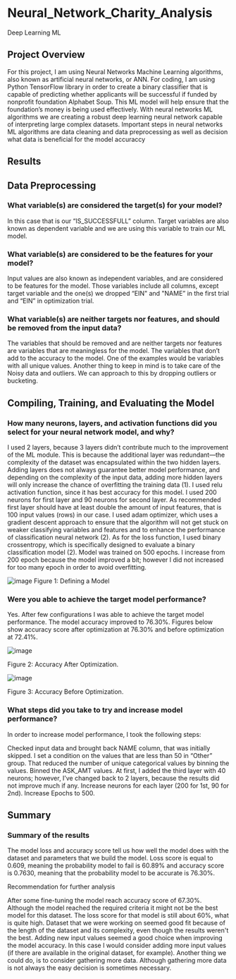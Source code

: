 # Neural_Network_Charity_Analysis
Deep Learning ML

## Project Overview
For this project, I am using Neural Networks Machine Learning algorithms, also known as artificial neural networks, or ANN. For coding, I am using Python TensorFlow library in order to create a binary classifier that is capable of predicting whether applicants will be successful if funded by nonprofit foundation Alphabet Soup. This ML model will help ensure that the foundation’s money is being used effectively. With neural networks ML algorithms we are creating a robust deep learning neural network capable of interpreting large complex datasets. Important steps in neural networks ML algorithms are data cleaning and data preprocessing as well as decision what data is beneficial for the model accuraccy

## Results

## Data Preprocessing

### What variable(s) are considered the target(s) for your model?

In this case that is our “IS_SUCCESSFULL” column. Target variables are also known as dependent variable and we are using this variable to train our ML model.

### What variable(s) are considered to be the features for your model?

Input values are also known as independent variables, and are considered to be features for the model. Those variables include all columns, except target variable and the one(s) we dropped “EIN" and "NAME” in the first trial and “EIN” in optimization trial.

### What variable(s) are neither targets nor features, and should be removed from the input data?

The variables that should be removed and are neither targets nor features are variables that are meaningless for the model. The variables that don’t add to the accuracy to the model. One of the examples would be variables with all unique values. Another thing to keep in mind is to take care of the Noisy data and outliers. We can approach to this by dropping outliers or bucketing.

## Compiling, Training, and Evaluating the Model

### How many neurons, layers, and activation functions did you select for your neural network model, and why?

I used 2 layers, because 3 layers didn’t contribute much to the improvement of the ML module. This is because the additional layer was redundant—the complexity of the dataset was encapsulated within the two hidden layers. Adding layers does not always guarantee better model performance, and depending on the complexity of the input data, adding more hidden layers will only increase the chance of overfitting the training data (1).
I used relu activation function, since it has best accuracy for this model.
I used 200 neurons for first layer and 90 neurons for second layer. As recommended first layer should have at least double the amount of input features, that is 100 input values (rows) in our case.
I used adam optimizer, which uses a gradient descent approach to ensure that the algorithm will not get stuck on weaker classifying variables and features and to enhance the performance of classification neural network (2).
As for the loss function, I used binary crossentropy, which is specifically designed to evaluate a binary classification model (2).
Model was trained on 500 epochs. I increase from 200 epoch because the model improved a bit; however I did not increased for too many epoch in order to avoid overfitting.

![image](https://user-images.githubusercontent.com/95595378/168520133-8b6062f0-5f65-4adf-84e8-4f84c18f3e18.png)
          Figure 1: Defining a Model

### Were you able to achieve the target model performance?

Yes. After few configurations I was able to achieve the target model performance. The model accuracy improved to 76.30%. Figures below show accuracy score after optimization at 76.30% and before optimization at 72.41%.

![image](https://user-images.githubusercontent.com/95595378/168520213-8350e21f-d9fd-429c-8c8e-1a1f92ae170f.png)
 
 Figure 2: Accuracy After Optimization.
           
 ![image](https://user-images.githubusercontent.com/95595378/168520339-1ef17532-4201-466d-a8cd-7aaaac476ae2.png)
  
  Figure 3: Accuracy Before Optimization.   
           
### What steps did you take to try and increase model performance?

In order to increase model performance, I took the following steps:

Checked input data and brought back NAME column, that was initially skipped. I set a condition on the values that are less than 50 in “Other” group. That reduced the number of unique categorical values by binning the values.
Binned the ASK_AMT values.
At first, I added the third layer with 40 neurons; however, I’ve changed back to 2 layers, because the results did not improve much if any.
Increase neurons for each layer (200 for 1st, 90 for 2nd).
Increase Epochs to 500.
## Summary

### Summary of the results

The model loss and accuracy score tell us how well the model does with the dataset and parameters that we build the model. Loss score is equal to 0.609, meaning the probability model to fail is 60.89% and accuracy score is 0.7630, meaning that the probability model to be accurate is 76.30%.

Recommendation for further analysis

After some fine-tuning the model reach accuracy score of 67.30%. Although the model reached the required criteria it might not be the best model for this dataset. The loss score for that model is still about 60%, what is quite high. Dataset that we were working on seemed good fit because of the length of the dataset and its complexity, even though the results weren't the best. Adding new input values seemed a good choice when improving the model accuracy. In this case I would consider adding more input values (if there are available in the original dataset, for example). Another thing we could do, is to consider gathering more data. Although gathering more data is not always the easy decision is sometimes necessary.

